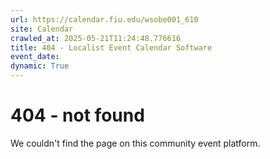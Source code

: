 ```yaml
---
url: https://calendar.fiu.edu/wsobe001_610
site: Calendar
crawled_at: 2025-05-21T11:24:48.776616
title: 404 - Localist Event Calendar Software
event_date: 
dynamic: True
---
```


# 404 - not found
We couldn't find the page on this community event platform.
